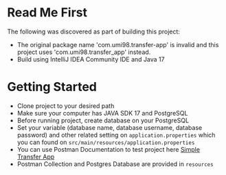 # Read Me First
The following was discovered as part of building this project:

* The original package name 'com.umi98.transfer-app' is invalid and this project uses 'com.umi98.transfer_app' instead.
* Build using IntelliJ IDEA Community IDE and Java 17


# Getting Started

* Clone project to your desired path
* Make sure your computer has JAVA SDK 17 and PostgreSQL
* Before running project, create database on your PostgreSQL
* Set your variable (database name, database username, database password) and other related setting on `application.properties` which you can found on `src/main/resources/application.properties`
* You can use Postman Documentation to test project here [Simple Transfer App](https://documenter.getpostman.com/view/1442816/2sAXxMft7X)
* Postman Collection and Postgres Database are provided in `resources`